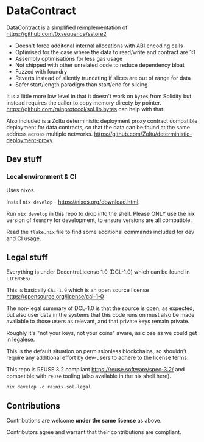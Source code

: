 # DataContract

DataContract is a simplified reimplementation of
https://github.com/0xsequence/sstore2

- Doesn't force additonal internal allocations with ABI encoding calls
- Optimised for the case where the data to read/write and contract are 1:1
- Assembly optimisations for less gas usage
- Not shipped with other unrelated code to reduce dependency bloat
- Fuzzed with foundry
- Reverts instead of silently truncating if slices are out of range for data
- Safer start/length paradigm than start/end for slicing

It is a little more low level in that it doesn't work on `bytes` from
Solidity but instead requires the caller to copy memory directy by pointer.
https://github.com/rainprotocol/sol.lib.bytes can help with that.

Also included is a Zoltu deterministic deployment proxy contract compatible
deployment for data contracts, so that the data can be found at the same address
across multiple networks.
https://github.com/Zoltu/deterministic-deployment-proxy

## Dev stuff

### Local environment & CI

Uses nixos.

Install `nix develop` - https://nixos.org/download.html.

Run `nix develop` in this repo to drop into the shell. Please ONLY use the nix
version of `foundry` for development, to ensure versions are all compatible.

Read the `flake.nix` file to find some additional commands included for dev and
CI usage.

## Legal stuff

Everything is under DecentraLicense 1.0 (DCL-1.0) which can be found in `LICENSES/`.

This is basically `CAL-1.0` which is an open source license
https://opensource.org/license/cal-1-0

The non-legal summary of DCL-1.0 is that the source is open, as expected, but
also user data in the systems that this code runs on must also be made available
to those users as relevant, and that private keys remain private.

Roughly it's "not your keys, not your coins" aware, as close as we could get in
legalese.

This is the default situation on permissionless blockchains, so shouldn't require
any additional effort by dev-users to adhere to the license terms.

This repo is REUSE 3.2 compliant https://reuse.software/spec-3.2/ and compatible
with `reuse` tooling (also available in the nix shell here).

```
nix develop -c rainix-sol-legal
```

## Contributions

Contributions are welcome **under the same license** as above.

Contributors agree and warrant that their contributions are compliant.